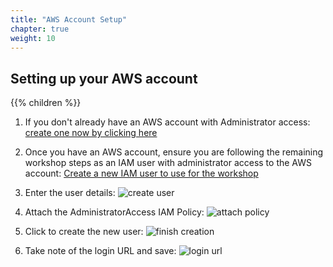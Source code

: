 ```yaml
---
title: "AWS Account Setup"
chapter: true
weight: 10
---
```


## Setting up your AWS account

{{% children %}}

1. If you don't already have an AWS account with Administrator access: [create
one now by clicking here](https://aws.amazon.com/getting-started/)

1. Once you have an AWS account, ensure you are following the remaining workshop steps
as an IAM user with administrator access to the AWS account:
[Create a new IAM user to use for the workshop](https://console.aws.amazon.com/iam/home?#/users$new)

1. Enter the user details:
![create user](/images/setup/iam-1-create-user.png)

1. Attach the AdministratorAccess IAM Policy:
![attach policy](/images/setup/iam-2-attach-policy.png)

1. Click to create the new user:
![finish creation](/images/setup/iam-3-create-user.png)

1. Take note of the login URL and save:
![login url](/images/setup/iam-4-save-url.png)
